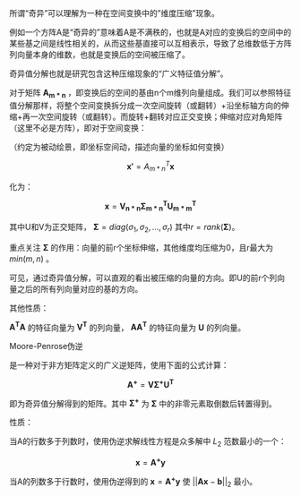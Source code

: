 所谓“奇异”可以理解为一种在空间变换中的”维度压缩”现象。

例如一个方阵A是“奇异的”意味着A是不满秩的，也就是A对应的变换后的空间中的某些基之间是线性相关的，从而这些基直接可以互相表示，导致了总维数低于方阵列向量本身的维数，也就是变换后的空间被压缩了。

奇异值分解也就是研究包含这种压缩现象的“广义特征值分解”。

对于矩阵 $\mathbf{A_{m* n}}$  ，即变换后的空间的基由n个m维列向量组成。我们可以参照特征值分解那样，将整个空间变换拆分成一次空间旋转（或翻转）+沿坐标轴方向的伸缩+再一次空间旋转（或翻转）。而旋转+翻转对应正交变换；伸缩对应对角矩阵（这里不必是方阵），即对于空间变换：

（约定为被动绘景，即坐标空间动，描述向量的坐标如何变换）


$$
\boldsymbol{x'}={A_{m*n}}^T\boldsymbol{x}
$$


化为：


$$
\boldsymbol{x}=\mathbf{V_{n*n}{\Sigma_{m*n}}^T {U_{m*m}}^T}
$$


其中U和V为正交矩阵， $\mathbf{\Sigma}=diag(\sigma_1,\sigma_2,...,\sigma_r)$ 其中$r=rank(\mathbf{\Sigma})$。

重点关注 $\mathbf{\Sigma}$ 的作用：向量的前r个坐标伸缩，其他维度均压缩为0，且r最大为 $min(m,n)$ 。

可见，通过奇异值分解，可以直观的看出被压缩的向量的方向。即U的前r个列向量之后的所有列向量对应的基的方向。

其他性质：

 $\mathbf{A^T A}$ 的特征向量为 $\mathbf{V^T}$ 的列向量， $\mathbf{A A^T}$ 的特征向量为 $\mathbf{U}$ 的列向量。



Moore-Penrose伪逆

是一种对于非方矩阵定义的广义逆矩阵，使用下面的公式计算：


$$
\mathbf{A^+}=\mathbf{V\Sigma^+ U^T}
$$


即为奇异值分解得到的矩阵。其中 $\mathbf{\Sigma^+}$ 为 $\mathbf{\Sigma}$ 中的非零元素取倒数后转置得到。

性质：

当A的行数多于列数时，使用伪逆求解线性方程是众多解中 $L_2$ 范数最小的一个：


$$
\boldsymbol{x}=\mathbf{A^+}\boldsymbol{y}
$$


当A的列数多于行数时，使用伪逆得到的 $\boldsymbol{x}=\mathbf{A^+}\boldsymbol{y}$ 使 $||\mathbf{A}\boldsymbol{x}-\boldsymbol{b}||_2$ 最小。
